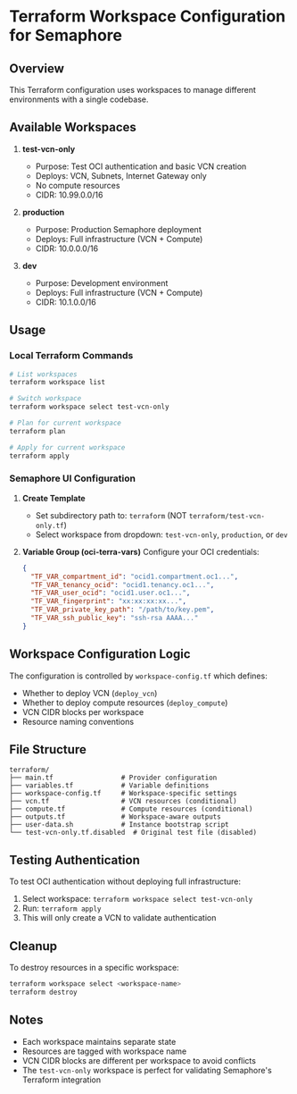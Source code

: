 # Terraform Workspace Configuration for Semaphore

## Overview
This Terraform configuration uses workspaces to manage different environments with a single codebase.

## Available Workspaces

1. **test-vcn-only**
   - Purpose: Test OCI authentication and basic VCN creation
   - Deploys: VCN, Subnets, Internet Gateway only
   - No compute resources
   - CIDR: 10.99.0.0/16

2. **production**
   - Purpose: Production Semaphore deployment
   - Deploys: Full infrastructure (VCN + Compute)
   - CIDR: 10.0.0.0/16

3. **dev**
   - Purpose: Development environment
   - Deploys: Full infrastructure (VCN + Compute)
   - CIDR: 10.1.0.0/16

## Usage

### Local Terraform Commands
```bash
# List workspaces
terraform workspace list

# Switch workspace
terraform workspace select test-vcn-only

# Plan for current workspace
terraform plan

# Apply for current workspace
terraform apply
```

### Semaphore UI Configuration

1. **Create Template**
   - Set subdirectory path to: `terraform` (NOT `terraform/test-vcn-only.tf`)
   - Select workspace from dropdown: `test-vcn-only`, `production`, or `dev`

2. **Variable Group (oci-terra-vars)**
   Configure your OCI credentials:
   ```json
   {
     "TF_VAR_compartment_id": "ocid1.compartment.oc1...",
     "TF_VAR_tenancy_ocid": "ocid1.tenancy.oc1...",
     "TF_VAR_user_ocid": "ocid1.user.oc1...",
     "TF_VAR_fingerprint": "xx:xx:xx:xx...",
     "TF_VAR_private_key_path": "/path/to/key.pem",
     "TF_VAR_ssh_public_key": "ssh-rsa AAAA..."
   }
   ```

## Workspace Configuration Logic

The configuration is controlled by `workspace-config.tf` which defines:
- Whether to deploy VCN (`deploy_vcn`)
- Whether to deploy compute resources (`deploy_compute`)
- VCN CIDR blocks per workspace
- Resource naming conventions

## File Structure

```
terraform/
├── main.tf                 # Provider configuration
├── variables.tf            # Variable definitions
├── workspace-config.tf     # Workspace-specific settings
├── vcn.tf                  # VCN resources (conditional)
├── compute.tf              # Compute resources (conditional)
├── outputs.tf              # Workspace-aware outputs
├── user-data.sh            # Instance bootstrap script
└── test-vcn-only.tf.disabled  # Original test file (disabled)
```

## Testing Authentication

To test OCI authentication without deploying full infrastructure:
1. Select workspace: `terraform workspace select test-vcn-only`
2. Run: `terraform apply`
3. This will only create a VCN to validate authentication

## Cleanup

To destroy resources in a specific workspace:
```bash
terraform workspace select <workspace-name>
terraform destroy
```

## Notes
- Each workspace maintains separate state
- Resources are tagged with workspace name
- VCN CIDR blocks are different per workspace to avoid conflicts
- The `test-vcn-only` workspace is perfect for validating Semaphore's Terraform integration